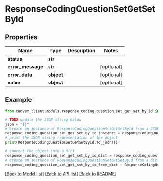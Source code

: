 # ResponseCodingQuestionSetGetSetById


## Properties

Name | Type | Description | Notes
------------ | ------------- | ------------- | -------------
**status** | **str** |  | 
**error_message** | **str** |  | [optional] 
**error_data** | **object** |  | [optional] 
**value** | **object** |  | [optional] 

## Example

```python
from convex_client.models.response_coding_question_set_get_set_by_id import ResponseCodingQuestionSetGetSetById

# TODO update the JSON string below
json = "{}"
# create an instance of ResponseCodingQuestionSetGetSetById from a JSON string
response_coding_question_set_get_set_by_id_instance = ResponseCodingQuestionSetGetSetById.from_json(json)
# print the JSON string representation of the object
print(ResponseCodingQuestionSetGetSetById.to_json())

# convert the object into a dict
response_coding_question_set_get_set_by_id_dict = response_coding_question_set_get_set_by_id_instance.to_dict()
# create an instance of ResponseCodingQuestionSetGetSetById from a dict
response_coding_question_set_get_set_by_id_from_dict = ResponseCodingQuestionSetGetSetById.from_dict(response_coding_question_set_get_set_by_id_dict)
```
[[Back to Model list]](../README.md#documentation-for-models) [[Back to API list]](../README.md#documentation-for-api-endpoints) [[Back to README]](../README.md)


